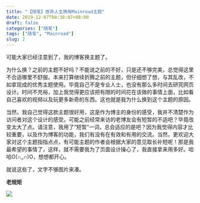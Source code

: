 ```yaml
---
title: "【随笔】放弃人生换用Mainroad主题"
date: 2019-12-07T00:38:07+08:00
draft: false
categories: ["随笔"]
tags: ["随笔", "Mainroad"]
slug: 2
---
```




可能大家已经注意到了，我的博客换主题了。

为什么换？之前的主题不好吗？不能说之前的不好，只是还不够完美，总觉得这里不合适哪里不舒服。本来打算继续折腾之前的主题，但仔细想了想，与其乱改，不如拿现成的优秀主题使用。毕竟自己不是专业人士，也没有那么多时间去研究网页设计。时间不充裕，加上我觉得更应该把有限的时间花在该做的事情上面，比如看自己喜欢的视频以及玩更多新奇的东西。这也就是我为什么换到这个主题的原因。

当然，我自己觉得这款主题很好用，这是作为博主的身份的感受，我并不清楚作为访问者对这个设计的感受。可能之前经常来访的老博友会有短暂的不适吧？毕竟改变太大了点。请注意，我用了“短暂”一词，总会适应的是吧？因为我觉得内容才比较重要，以及作为博客的功能，我们有没有在有效和有用的交流。当然，更欢迎大家对这个主题指指点点，有可能主题的作者会根据大家的意见取长补短呢！那是我最希望的事情了，这样，就不需要我为了页面设计操心了，我直接拿来用多好。哈哈O(∩_∩)O，想想都开心。

就说这些了，文字不够图片来凑。

**老规矩**

![](https://img.1078503.org/imgs/2019/12/338e43577d791ed9.png)